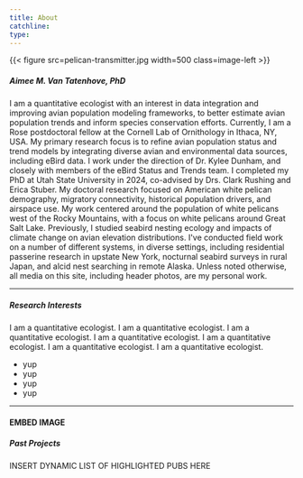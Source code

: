 ```yaml
---
title: About
catchline:
type:
---
```

{{< figure src=pelican-transmitter.jpg width=500 class=image-left >}}
##### Aimee M. Van Tatenhove, PhD

I am a quantitative ecologist with an interest in data integration and improving avian population modeling frameworks, to better estimate avian population trends and inform species conservation efforts. Currently, I am a Rose postdoctoral fellow at the Cornell Lab of Ornithology in Ithaca, NY, USA. My primary research focus is to refine avian population status and trend models by integrating diverse avian and environmental data sources, including eBird data. I work under the direction of Dr. Kylee Dunham, and closely with members of the eBird Status and Trends team. I completed my PhD at Utah State University in 2024, co-advised by Drs. Clark Rushing and Erica Stuber. My doctoral research focused on American white pelican demography, migratory connectivity, historical population drivers, and airspace use. My work centered around the population of white pelicans west of the Rocky Mountains, with a focus on white pelicans around Great Salt Lake. Previously, I studied seabird nesting ecology and impacts of climate change on avian elevation distributions. I've conducted field work on a number of different systems, in diverse settings, including residential passerine research in upstate New York, nocturnal seabird surveys in rural Japan, and alcid nest searching in remote Alaska.
Unless noted otherwise, all media on this site, including header photos, are my personal work.

___
##### Research Interests

I am a quantitative ecologist. I am a quantitative ecologist. I am a quantitative ecologist. I am a quantitative ecologist. I am a quantitative ecologist. I am a quantitative ecologist. I am a quantitative ecologist.

* yup
* yup
* yup
* yup

___
#### EMBED IMAGE
##### Past Projects
INSERT DYNAMIC LIST OF HIGHLIGHTED PUBS HERE
